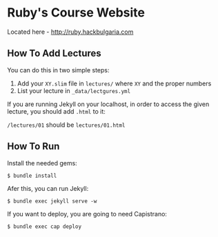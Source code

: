 # Ruby's Course Website

Located here - <http://ruby.hackbulgaria.com>

## How To Add Lectures

You can do this in two simple steps:

1. Add your `XY.slim` file in `lectures/` where `XY` and the proper numbers
2. List your lecture in `_data/lectgures.yml`

If you are running Jekyll on your localhost, in order to access the given lecture, you should add `.html` to it:

`/lectures/01` should be `lectures/01.html`

## How To Run

Install the needed gems:

```
$ bundle install
```

Afer this, you can run Jekyll:

```
$ bundle exec jekyll serve -w
```

If you want to deploy, you are going to need Capistrano:

```
$ bundle exec cap deploy
```
